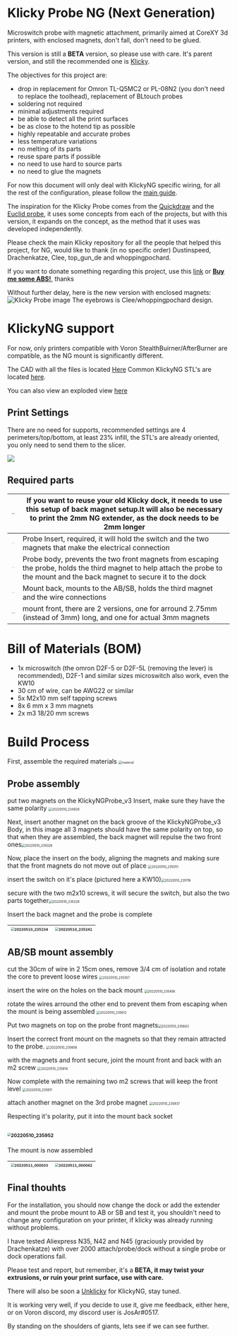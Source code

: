 # Klicky Probe NG (Next Generation)
Microswitch probe with magnetic attachment, primarily aimed at CoreXY 3d printers, with enclosed magnets, don't fall, don't need to be glued.

This version is still a **BETA** version, so please use with care.
It's parent version, and still the recommended one is [Klicky](https://github.com/jlas1/Klicky-Probe).

The objectives for this project are:
- drop in replacement for Omron TL-Q5MC2 or PL-08N2 (you don't need to replace the toolhead), replacement of BLtouch probes
- soldering not required
- minimal adjustments required
- be able to detect all the print surfaces
- be as close to the hotend tip as possible
- highly repeatable and accurate probes
- less temperature variations
- no melting of its parts
- reuse spare parts if possible
- no need to use hard to source parts
- no need to glue the magnets

For now this document will only deal with KlickyNG specific wiring, for all the rest of the configuration, please follow the [main guide](https://github.com/jlas1/Klicky-Probe).

The inspiration for the Klicky Probe comes from the [Quickdraw](https://github.com/Annex-Engineering/Quickdraw_Probe) and the [Euclid probe](https://github.com/nionio6915/Euclid_Probe), it uses some concepts from each of the projects, but with this version, it expands on the concept, as the method that it uses was developed independently. 

Please check the main Klicky repository for all the people that helped this project, for NG, would like to thank (in no specific order) Dustinspeed, Drachenkatze, Clee, top_gun_de and whoppingpochard.

If you want to donate something regarding this project, use this [link](https://paypal.me/Josar154) or [__Buy me some ABS!__](https://www.buymeacoffee.com/JosAr), thanks

Without further delay, here is the new version with enclosed magnets:
![Klicky Probe image](Photos/overview.jpg)
The eyebrows is Clee/whoppingpochard design.

# KlickyNG support

For now, only printers compatible with Voron StealthBuirner/AfterBurner are compatible, as the NG mount is significantly different.

The CAD with all the files is located [Here](./CAD)
Common KlickyNG STL's are located [here](./STL).

You can also view an exploded view [here](https://youtu.be/mlyU2tHjebo)

## Print Settings

There are no need for supports, recommended settings are 4 perimeters/top/bottom, at least 23% infill, the STL's are already oriented, you only need to send them to the slicer.

![](./Photos/print_orientation.jpg)



## Required parts





| <img src="./Photos/NG_Probe_Dock.JPG" alt="NG_Probe_Dock" style="zoom:5%;" /><img src="./Photos/NG_2mm_extender.JPG" alt="NG_2mm_extender" style="zoom: 5%;" /> | If you want to reuse your old Klicky dock, it needs to use this setup of back magnet setup.It will also be necessary to print the 2mm NG extender, as the dock needs to be 2mm longer |
| :----------------------------------------------------------: | ------------------------------------------------------------ |
| <img src="./Photos/NG_Probe_insert.JPG" alt="NG_Probe_insert" style="zoom:5%;" /> | Probe Insert, required, it will hold the switch and the two magnets that make the electrical connection |
| <img src="./Photos/NG_Probe_body.JPG" alt="NG_Probe_body" style="zoom:5%;" /> | Probe body, prevents the two front magnets from escaping the probe, holds the third magnet to help attach the probe to the mount and the back magnet to secure it to the dock |
| <img src="./Photos/NG_back_mount.JPG" alt="NG_back_mount" style="zoom:5%;" /> | Mount back, mounts to the AB/SB, holds the third magnet and the wire connections |
| <img src="./Photos/NG_front_mount_3mm.JPG" alt="NG_front_mount_3mm" style="zoom:5%;" /><img src="./Photos/NG_front_mount.JPG" alt="NG_front_mount" style="zoom:5%;" /> | mount front, there are 2 versions, one for arround 2.75mm (instead of 3mm) long, and one for actual 3mm magnets |

# Bill of Materials (BOM)

- 1x microswitch (the omron D2F-5 or D2F-5L (removing the lever) is recommended), D2F-1 and similar sizes microswitch also work, even the KW10
- 30 cm of wire, can be AWG22 or similar
- 5x M2x10 mm self tapping screws
- 8x 6 mm x 3 mm magnets
- 2x m3 18/20 mm screws

# Build Process

First, assemble the required materials
<img src="./Photos/20220510_234804.jpg" alt="material" style="zoom:50%;" />

## Probe assembly

put two magnets on the KlickyNGProbe_v3 Insert, make sure they have the same polarity
<img src="./Photos/20220510_234928.jpg" alt="20220510_234928" style="zoom:50%;" />

Next, insert another magnet on the back groove of the KlickyNGProbe_v3 Body, in this image all 3 magnets should have the same polarity on top, so that when they are assembled, the back magnet will repulse the two front ones<img src="./Photos/20220510_235026.jpg" alt="20220510_235026" style="zoom:50%;" />

Now, place the insert on the body, aligning the magnets and making sure that the front magnets do not move out of place
<img src="./Photos/20220510_235051.jpg" alt="20220510_235051" style="zoom:50%;" />

insert the switch on it's place (pictured here a KW10)<img src="./Photos/20220510_235119.jpg" alt="20220510_235119" style="zoom:50%;" />

secure with the two m2x10 screws, it will secure the switch, but also the two parts together<img src="./Photos/20220510_235228.jpg" alt="20220510_235228" style="zoom:50%;" />

Insert the back magnet and the probe is complete

| <img src="./Photos/20220510_235234.jpg" alt="20220510_235234" style="zoom:50%;" /> | <img src="./Photos/20220510_235241.jpg" alt="20220510_235241" style="zoom:50%;" /> |
| ------------------------------------------------------------ | ------------------------------------------------------------ |

## AB/SB mount assembly

cut the 30cm of wire in 2 15cm ones, remove 3/4 cm of isolation and rotate the core to prevent loose wires
<img src="./Photos/20220510_235357.jpg" alt="20220510_235357" style="zoom:50%;" />

insert the wire on the holes on the back mount
<img src="./Photos/20220510_235456.jpg" alt="20220510_235456" style="zoom:50%;" />

rotate the wires arround the other end to prevent them from escaping when the mount is being assembled
<img src="./Photos/20220510_235612.jpg" alt="20220510_235612" style="zoom:50%;" />

Put two magnets on top on the probe front magnets<img src="./Photos/20220510_235643.jpg" alt="20220510_235643" style="zoom:50%;" />

Insert the correct front mount on the magnets so that they remain attracted to the probe.
<img src="./Photos/20220510_235658.jpg" alt="20220510_235658" style="zoom:50%;" />

with the magnets and front secure, joint the mount front and back with an m2 screw
<img src="./Photos/20220510_235814.jpg" alt="20220510_235814" style="zoom:50%;" />

Now complete with the remaining two m2 screws that will keep the front level
<img src="./Photos/20220510_235911.jpg" alt="20220510_235911" style="zoom:50%;" />

attach another magnet on the 3rd probe magnet
<img src="./Photos/20220510_235937.jpg" alt="20220510_235937" style="zoom:50%;" />

Respecting it's polarity, put it into the mount back socket

## <img src="./Photos/20220510_235952.jpg" alt="20220510_235952" style="zoom:50%;" />

The mount is now assembled

| <img src="./Photos/20220511_000033.jpg" alt="20220511_000033" style="zoom:50%;" /> | <img src="./Photos/20220511_000042.jpg" alt="20220511_000042" style="zoom:50%;" /> |
| ------------------------------------------------------------ | ------------------------------------------------------------ |

## Final thouhts

For the installation, you should now change the dock or add the extender and mount the probe mount to AB or SB and test it, you shouldn't need to change any configuration on your printer, if klicky was already running without problems.

I have tested Aliexpress N35, N42 and N45 (graciously provided by Drachenkatze) with over 2000 attach/probe/dock without a single probe or dock operations fail.

Please test and report, but remember, it's a **BETA, it may twist your extrusions, or ruin your print surface, use with care.**

There will also be soon a [Unklicky](https://github.com/majarspeed/Unklicky) for KlickyNG, stay tuned.

It is working very well, if you decide to use it, give me feedback, either here, or on Voron discord, my discord user is JosAr#0517.

By standing on the shoulders of giants, lets see if we can see further.

